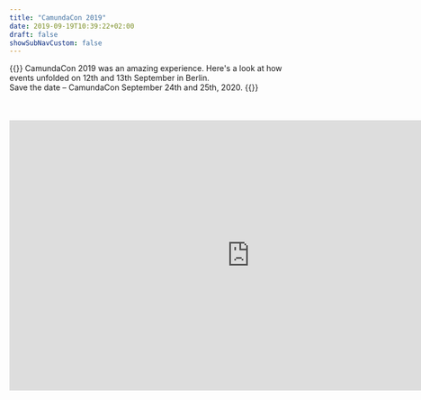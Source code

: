 ```yaml
---
title: "CamundaCon 2019"
date: 2019-09-19T10:39:22+02:00
draft: false
showSubNavCustom: false
---
```


{{<highlight title="CamundaCon 2019 was a blast" >}}
CamundaCon 2019 was an amazing experience. Here's a look at how events unfolded on 12th and 13th September in Berlin.<br>Save the date – CamundaCon September 24th and 25th, 2020.
{{</highlight>}}
<div class="row" style="margin-top:50px; margin-bottom: 100px">

<!-- <h2 align="center"><strong>CamundaCon 2019</strong></h2><br>-->
<div align="center">
<iframe width="854" height="480" align="center" src="https://www.youtube.com/embed/QqR3lsG5W88" frameborder="0" allow="accelerometer; autoplay; encrypted-media; gyroscope; picture-in-picture" allowfullscreen></iframe>
</div>
<!-- <script src="https://cdn.jsdelivr.net/npm/publicalbum@latest/embed-ui.min.js" async></script>
<div class="pa-gallery-player-widget" style="width:100%; height:480px; display:none;"
  data-link="https://photos.app.goo.gl/WBTfTwhXpmsFV8fn6"
  data-title=""
  data-description="47 new photos added to shared album">
  <object data="https://lh3.googleusercontent.com/pik7qsFKWIO_dJP0FlPoQZxifsZdJwn1qN-aw1eIBHNjcf8XEqHFQAscC98IJWas5Xz5T7hJtdXVPXs-dMOyZo5RhBv9-F9mycP3YZM947gDSXrnJmXGX2jeYUDKu_n0KQ6sIfDL0A=w1920-h1080"></object>
  <object data="https://lh3.googleusercontent.com/cTBPcCdRFFxIeL0_SXdwIDvzszXV2WbhV9WPCuyJqLXFx02yN99IU3Z6Z1JE9cE9wEEZVuOI0-R7-24UFkTevjl5kYM4uUafzCG5J9EgSdrGPS9ZjsO4cJ7bu83p5-mOtLduK2OGmA=w1920-h1080"></object>
  <object data="https://lh3.googleusercontent.com/Sa4xHbvT6X2TzMl6T8Uxkiv5gXRbyuQ_mQzena9POLXduAWskMp1XD3FfBaBvCRXOKHRo4NT3hgPQnovb_HOKGSN8B3IORZCoxWl4SpN-Oc2UoG_kqf1jO1Wr_lR3s6w6zV1pe7sBg=w1920-h1080"></object>
  <object data="https://lh3.googleusercontent.com/sr4jGiFMUF9gd8rGZVcqKesSEkTmxPYtmyJbp5uZdsobeMmqA83u0vDezsGw5XOBTD9NWfxN_1i4D0mNkUeE9WvqvYssWpbFAP6tLCBKBXFAdTeCU61dnyfBLDwgIUDY-kBREUFmLQ=w1920-h1080"></object>
  <object data="https://lh3.googleusercontent.com/IkrWG7qmIDmrPsfNBiEoqXfsakc04O4M2LExJ-14hlRdDgdPy_2AsRCSHf-TOxYjSvTVbzZ5U2PTK32I5ditbsNFpvDyKl2I31LUIWL8zZbr58DuvOaG9XdNLRzm81wJ_FTAs-wN8A=w1920-h1080"></object>
  <object data="https://lh3.googleusercontent.com/KMBtkS10Cg77yrJUdUwqlrOw6P-4445P9pVTeS0FYjN7aG6hlfKqN-WBiK3hOz4YWN-U8zg2VqRps4I_hdb2PJMyzSzp3DOwSXrJODBiBlrOHimKLtCV_AYYBS0qVtIqt9pQEbxqtg=w1920-h1080"></object>
  <object data="https://lh3.googleusercontent.com/B1ngDZf4BNgOunL5d1hKq3Gwf9DnLYuzVnCYwjMTwkOebTzQzXT0qCB9IPja52vtLd_3WS38vtomP616z9qBx-A2P4yY_VCJEI3ZN06gPivgpaAr2mhule8hbKMVIC7qsZXR-_U8Ow=w1920-h1080"></object>
  <object data="https://lh3.googleusercontent.com/wPciViq08ejELNDMcQxZ9YGyc8WC1yHIuMwbdSouKS9IYlfGZmaMCfK-jTR2rJYQJQnBtJuD3fi4EIdwCKtFmvcssjbHtxmT_V_vsEqsY0ycJkKZWxB9XjCtxm1hhtpJQyr8qHrRug=w1920-h1080"></object>
  <object data="https://lh3.googleusercontent.com/kgtnrOvm7CQdwYzZeYsdnwPpnHs0wSRfhmJWHE6b5k1rINQrMmlClfNRTESI2oJ0y_G6RrSJK-dVaxKC4xNG2vz27EyWWlesRIoX4Gtdbfw7hgNuS-J4viuoyOsXo0bPFOQShM0cKw=w1920-h1080"></object>
  <object data="https://lh3.googleusercontent.com/zuBUa3tqFum-7iT0tiBa-W6Gmw0e0xxDdAsR0SN-NPQMKv5om5oQmNY3eY9G_ktejKoVZg5PCXRTJIHrLdygzlU672w_iw2iUSTzwIP7T_8wZLuteNoxQ0OzK7Mfhbw0Evo7ax2UEA=w1920-h1080"></object>
  <object data="https://lh3.googleusercontent.com/2Ep49gVS0AL7-4ksix5lZ5nxggPbmxZ1-Y0FHvYXuk9zxa0iP9x4euSxpzmPVu4DPSUeHMAD0FgK5QFGDiaJbGf3yxS70S10d6j_Q8JdaqR_MQZnitR1WxCd92S6PK5M_nYWu4ogDg=w1920-h1080"></object>
  <object data="https://lh3.googleusercontent.com/mBCUSIPNmU7eZSyxo1hcIIl86wIrDjl7QPq4oMXinCxKbHH3J8XiFtdMe1Ry85nY6qPdETTC4z3gDyMbseK33Gz0bEhcM1HpRhMb8CluOct8DVkI8S31ixyroCvWmjow0zB1tZ_yaA=w1920-h1080"></object>
  <object data="https://lh3.googleusercontent.com/532ObkS0mTByIysnkIxaqYS9m_0qeNG65XqN_pFWNui5zXoBjSV_vrlpeNzQ2J-gvoJHxG5g5VgRBZm9jdv3x5ijKdI0dfoW2z4c8rCDu6D9tWxh-Hgy4_V1FyJcr5RbUTmkQKJgDA=w1920-h1080"></object>
  <object data="https://lh3.googleusercontent.com/0krsyQW2MYyu1TfsChx6nkAP6ZPW7d8WareagKXWiOvot_XUpsTUfZHCQ89mqRz1QqYpy499jdShJKCNxLe-NAskUGrhk42hjsn7LQsjFc6Ok1k6VXn9qAsoXjRl9LS7yhRRnraK4g=w1920-h1080"></object>
  <object data="https://lh3.googleusercontent.com/LhbbmpzVA_Q76qdMnyj5Avn3_8LDmQ05Usvk3EBK1jciGjz2jCaKlKOk977dQEwLTiNS0D7gPP0880DF3te9iE_CL3Y97wdeiAgRkK77Bq3tbqg9Zt751LFj__NRADsoeXqxcs9wLw=w1920-h1080"></object>
  <object data="https://lh3.googleusercontent.com/gBsp3cWS7dqe9MPmap2-HmNxT93KQWLSyh6fVuTz20Nnzs6Ib3uyUbIImvlARyQxHUFbqyIkW5tPFjTKMx563xSWiuMOCUs6SCVQwqRetbpNaYU6gVlciHIYsvWmuEBxLjOjHQSlvw=w1920-h1080"></object>
  <object data="https://lh3.googleusercontent.com/3_r27BCby9wQokSNDSBMIGiojy-bjqcxqZIlp-ny4dg0qQ4qfPAQ4KWXIaNb3e4kjaSzwXL9Oxjsm6MsSt9YyWuIbKgBc0A20K1lXrPDSq2GahPS3clYUBzPganJlcV_fludnsneGw=w1920-h1080"></object>
  <object data="https://lh3.googleusercontent.com/CF1qSuKQ25N1zYrVCaBIYiKslZ-sW8qJfXvy5XhLUk0ueG9ch7HsVQAlFdPyOYoSAbEw57nINVaEZRclhFIl_O2ENRKjODvoHP8EpZrWE367R_paS78o5EJ0uFzx88NP-1Fcufvm5g=w1920-h1080"></object>
  <object data="https://lh3.googleusercontent.com/-qgvsfQaWPJ4m2G6Js8n9T-Ur1DnOy4EzO2n_voihNFo4Sd4QgGKC45tY2cNDyVpygnEhTyICo0f0Hg9b6YhYCZYVZhbh69UXeqE4ofZhloadJeo35GHaP7ex9c_lUIgKTA9X46ttg=w1920-h1080"></object>
  <object data="https://lh3.googleusercontent.com/IGEIdD1GJnd4QT-4ENRTy94q9XfaHgEjSy3m1eCx6WKONcD1I0kKGStHgGfMYrGCMV0na8Bj95SJcg285Wyz4hsQpPPTwYZokvMhIViblTmMOdVkyF26pok4U6AZEO-YJbou8fa6mg=w1920-h1080"></object>
  <object data="https://lh3.googleusercontent.com/RDOpykxI0YIgIiYBb0qp_s6FhBrxlmbqq6uV1H-q-1wYQpgM06PxWNN25XIRnCj62KBwbp1dpwKUY-uYJOlKV6rYE80M_JQG7ecgLS-Q5ATlt299dg0YKvitKlPJiqCwVQFgwULzNQ=w1920-h1080"></object>
  <object data="https://lh3.googleusercontent.com/L_3-ufpUJFqY1bWwCqewxhNC_zVHiinfTJgmy1-1A_dUPv65tUUPWD1-7PRZCDBqKHy0cEko_RRAsE60UtpAmazq9872zpkVQ3c24oUwPnUzjCEGAzOOKIQYdo2WvkrFVHWtB5BHlQ=w1920-h1080"></object>
  <object data="https://lh3.googleusercontent.com/17pRxeQwUp71tyjbf2OkahTiB_7ccqDBAFlHmLErVg7fOL8ifkq2qVO-Q3tZE9Mjdz-yfXtVn8V3R3i5pxWkTNTUu9372hP4SyzZFxvrNATihIfyn09qdRsxHB17jQZUQ9gqX68kSw=w1920-h1080"></object>
  <object data="https://lh3.googleusercontent.com/Myxt2tVwDezc2AJXhhaH37QdUqZvM0Ax2Rcgu9biCHgN5yVPIuffa0LF8-5oqwQVZcp26gkDBpvozQkzfn73D_WKYi16CeURAIEuEnKn39bcq0tBHLPJzAkqgycGoAspFm4zvQLOsg=w1920-h1080"></object>
  <object data="https://lh3.googleusercontent.com/M2kIKN8Tx-ZqEXRdJBhZip3g6Yz5GWOCNG2dzaJMZzLWZusQMQaU9af61EC2quWqVlXY_5RhA8N4cdFMdd8AnxVof9FWHtbiizQk8Aa0zZ1msQq7oB-GVVi6bsPkXMf2DKVHvd1Pug=w1920-h1080"></object>
  <object data="https://lh3.googleusercontent.com/36CoKdhPbT8_-sXUQKMp5hUJ5IA_Hun-yzR3o05qIvVrNgNxdh2xtJk_oCsEuYgh4bU-qGIQ3HMsCiZAdWodovX0CjWhou-DgSm_TKlIikzGYTycjvu_VzWJVYMaOPAeAlEjbeC0RA=w1920-h1080"></object>
  <object data="https://lh3.googleusercontent.com/JrD3v9qyCB5fUTurAcl1i7WQ8PifHxU5RsX18etVIVPLl2c3TJ2bYyIfBTv1l_eFoicLkgEtdkZQOSi4MVHcJwF1rZPhNCWvGVnmIN6HRMq2m5h7FN6c5uTC4vbpzpYtGKronShXQg=w1920-h1080"></object>
  <object data="https://lh3.googleusercontent.com/Cy9W1egWkBhEsUOSV2U7EwIpXt29Av8gaVzt5P7VMiFpclyV-5oOHeQautEuDgg0Wkc8VBuYXm8eHJNomlxh3lwprO7eCawO08ZC4U0xT56NsBa6tLYwuzEnYSgSJiZm1cyePIdi7g=w1920-h1080"></object>
  <object data="https://lh3.googleusercontent.com/-MlUvqYkOi90agDUl3JXH283qbMNyz0_gSfxADERa88frX9DqOvjwSihhfYaTQWeJPNLptfOtt_7q6xe1MyxhU2STc1TG90IM1Wir27XCE_qceMdfwqGML_Fc6UykcMa8w-ujPD0XQ=w1920-h1080"></object>
  <object data="https://lh3.googleusercontent.com/UOXaDMZKH7h576AYqK1QLwSzIHY1Bl74jIjce32XfeRV577f_CNLVvdRohpUin8HOy3kGx-3HMBw5CWI6yMgxaqdl5nB1YbfEViAI7ogNWG9jiNsfQLdXvhgWW-4pFe8vuf56JJzng=w1920-h1080"></object>
  <object data="https://lh3.googleusercontent.com/nNLriAAfNwTAc6-lr7ekUDNlmznh-P5kLTQZTNiKZ80f9du_jHqHY5Z4NF63GGnJXO048jC30LuScLcboA61QTAuhn59Y9Wq0YoEvkIdghUe3QTPbs4VEoy5Q6wlNmUbOfayNPbqAA=w1920-h1080"></object>
  <object data="https://lh3.googleusercontent.com/eriLnSkFQ5yop2lzBM5_rdbWDDSf4Ryfif6EA3QJTclHoBBD6gaW9M_jToCFbaoizyDmEsme-xRJ4NLT3rPCrzSAKzDrVA8xsUumGVch7ySQ2seRZs0SrOjm7uPb4Ill7xtZnZ3AEQ=w1920-h1080"></object>
  <object data="https://lh3.googleusercontent.com/sxtmgkMa4rs_KthpJxhKkMg5vyPcMWi1Fkiat9ky3agkzPoOJQrGv2W4wa4iO_0TlTH6bJESUTJkAQB9tTNqywkOF9ts9ZQfluoFTjkyC2dHdXEyvWkXUugh0Ofu6mFrl2IXw2Zt1Q=w1920-h1080"></object>
  <object data="https://lh3.googleusercontent.com/EVR9yGG59O40ATsSCCjdWaiL0MUkK74VoJKY3RRrM4qVl-GkR1CtRu1CzuDM54BDct--_VUWkBFQkLUwR3JTpIX_jBdEqc1UJZ1R7ySkhAjvsblywwXY3cLnM97KOsyxmBgRwFknGQ=w1920-h1080"></object>
  <object data="https://lh3.googleusercontent.com/c6vmCm-mOvJhtMJFKx9EgdghG8QXbjSyBlXSEqpxr8m25hvMslN7ujHoCKeDLHt5YjLWai7-ezSX-KItAeo6tHya3cYSNAgc5gqijH0-EvXPDMItfIkVAN4Oz2xJQ9ijZu98-AwbmQ=w1920-h1080"></object>
  <object data="https://lh3.googleusercontent.com/lZfSi3zldFDBSEj2i_jbdDb-sLy7oIyq3RgfjGUdCfqP1GNs5PeBnnx0SQxCgSYOx2Boa5b45tukivLz_XQX-2CVt-0rEZl0YYMeWJs_M1G9EY3gPrdcHrHnQeATwUkIoFhCmR4rqw=w1920-h1080"></object>
  <object data="https://lh3.googleusercontent.com/pkyrkxYp50R13FkM7BOOahcS32sm4XSCaOaiafY-AheeJvB1--WqzhEg5muUCMuP5pxaUZh3yrSql-kdt7jqznB-5KErsbFAAf-9sZtBfjhvitvZN6GsmJduWvP-3Ee9xETWRQmksw=w1920-h1080"></object>
  <object data="https://lh3.googleusercontent.com/ZQnDWIeO-dVLmxrFUfKeHnnqGXsmjp-bnLOCRweOHKMUSSKMhMUpK1KOB31yUVsoQ_30HtFvn9_d-wIiPiP2nw0LQ0CjSmUXiG1jCjCe_kHksFHTKkdKrR_dmb46HeEiUusVEsCLpA=w1920-h1080"></object>
  <object data="https://lh3.googleusercontent.com/BN2MyvCFkOZJ45TEPgCvbOmqiZcsjseep0Uj1evcfsdwrkiobj-X1_3oYL8zCyW3kx2CCRa8503fchekRk-VGa0qqLTPqXoe5BH5LNyXFJ8xcoUtEVdegd-3O5Pu7FQ5uHte7t2w3w=w1920-h1080"></object>
  <object data="https://lh3.googleusercontent.com/Icmh3ry5ZGCdgg126LQ_RCvLfIBDy_DKVC19IxLgb_yAOuhNkUVdQrwwOOzSntL72nqSbKDDfNTGTgWNqVnTSbchJYls-BPpj4IXs0tzTO8H8syvcDI-jqxLNWEfPDR-FcYxvkItgA=w1920-h1080"></object>
  <object data="https://lh3.googleusercontent.com/OcVQWuEAxlWMsI4BoEF6G2b7e09lFGgkEUs7-64Fi2AhrlovvCYz4BqRQWP9umAn8uo1zG8HfnwCVTNJXXA4FDBY5kY59WKsIVM1IivMywE0rKPBUGveWMLPVLI2ERQKsBinOqGV3g=w1920-h1080"></object>
  <object data="https://lh3.googleusercontent.com/ThPoAlBnHubECnWIfKji8B1kIhP3jXql8GrmxdcBznL9eUZdihG3mYh0O6d2-ouoo6Q7AZ-LFS0X8I_hvkXkrr4cuHyuKpOq-KlI44GdLsjYkCqf4Qys1Oq401rW9rw7rHmyH22M-g=w1920-h1080"></object>
  <object data="https://lh3.googleusercontent.com/tWJaMVbMDFjBxFfao10ryh0chXR17avEVuJKht15iKWTZsZCV1h5glXAdWmcO8XYZq02VEdYx6cZrH_oymjvBGKm574V78ZIXLXLctD5S4VNMSSEl1FvFZMmdrZhPsrTVi9PygqDTw=w1920-h1080"></object>
  <object data="https://lh3.googleusercontent.com/5bRQV3H5xnutuaMk2RKLxpAKwa903dlWPwKTQui10bhRxdC3ZNFeFVQDitst0zS0giCcaUuvukvj0nKVVsOqgWTDhqoHWztvBPWEjoJT4FZaY24lTQn7AbWZfaBMmEvW7D_G6o4L9Q=w1920-h1080"></object>
  <object data="https://lh3.googleusercontent.com/IiYlGIHr10qYjEKjMD0VeBgwQiVXDj_uHp0VjrKuaVXqnSD89qh2YOGinRiudDdyCBGc3wfHcGExOyLH5kVU3NiRjK-vcY05gK41wGLrhPXDhbvFkmNf-ZBAaIDt2-ER-yJ2j2lyiA=w1920-h1080"></object>
  <object data="https://lh3.googleusercontent.com/bufjJ6W2b3AoFBT0N23g9f26ROSk3iRPI-rV4ikTbUxz6SkilshEY7-AFlEN3SMQVcZY4ALTb0Cm4V36Ya1fcsDxS897pcMWuZvePzJi_y8GMrzqD7Yny4VTZ67MuYRY3d0LkH-4nA=w1920-h1080"></object>
  <object data="https://lh3.googleusercontent.com/Wm339FnXQusjVszIWs-6yV-BOSynji090Y1OEZQ5vJUQVeZc7VaOWqoB5ajjSJNfUUUHCis_IhTcoIzCtATyl4EMxQc-f1t28OdS3etYEbDSdkjcdEAgeMkepfqygPOGRmjEwwu6_g=w1920-h1080"></object>
</div>-->
</div>
